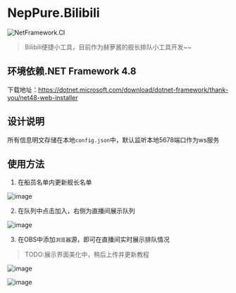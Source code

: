 # NepPure.Bilibili
![NetFramework.CI](https://github.com/NepPure/NepPure.Bilibili/workflows/NetFramework.CI/badge.svg)

> Bilibili便捷小工具，目前作为赫萝酱的舰长排队小工具开发~~

## 环境依赖.NET Framework 4.8
下载地址：https://dotnet.microsoft.com/download/dotnet-framework/thank-you/net48-web-installer

## 设计说明
所有信息明文存储在本地`config.json`中，默认监听本地5678端口作为ws服务

## 使用方法
1. 在船员名单内更新舰长名单

![image](https://user-images.githubusercontent.com/12379907/76145448-7ae66f00-60c4-11ea-9289-19a3bd3719d2.png)

2. 在队列中点击加入，右侧为直播间展示队列

![image](https://user-images.githubusercontent.com/12379907/76145476-a79a8680-60c4-11ea-961d-e6471382b064.png)

3. 在OBS中添加`浏览器`源，即可在直播间实时展示排队情况
>TODO:展示界面美化中，稍后上传并更新教程

![image](https://user-images.githubusercontent.com/12379907/76145680-b8e49280-60c6-11ea-9465-c251097b47eb.png)

![image](https://user-images.githubusercontent.com/12379907/76145547-3effd980-60c5-11ea-952d-bf890c0678f8.png)
